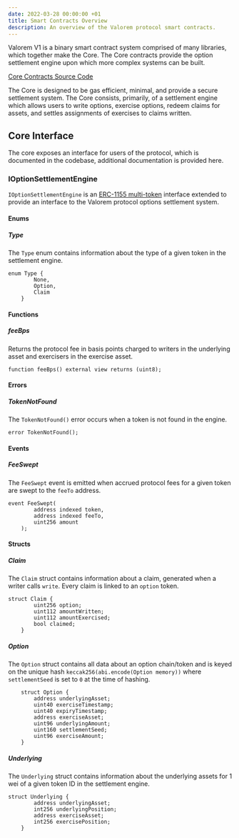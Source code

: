 ```yaml
---
date: 2022-03-28 00:00:00 +01
title: Smart Contracts Overview
description: An overview of the Valorem protocol smart contracts.
---
```


Valorem V1 is a binary smart contract system comprised of many libraries, 
which together make the Core. The Core contracts provide the option settlement 
engine upon which more complex systems can be built.

[Core Contracts Source Code](https://github.com/Alcibiades-Capital/valorem-options-contracts)

The Core is designed to be gas efficient, minimal, and provide a secure settlement 
system. The Core consists, primarily, of a settlement engine which allows users 
to write options, exercise options, redeem claims for assets, and settles assignments
of exercises to claims written.

## Core Interface

The core exposes an interface for users of the protocol, which is documented in the 
codebase, additional documentation is provided here.

### IOptionSettlementEngine

`IOptionSettlementEngine` is an 
[ERC-1155 multi-token](https://eips.ethereum.org/EIPS/eip-1155) 
interface extended to provide an interface to the Valorem protocol options 
settlement system.

#### Enums

##### Type

The `Type` enum contains information about the type of a given token in the 
settlement engine.

```solidity
enum Type {
        None,
        Option,
        Claim
    }
```

#### Functions

##### feeBps

Returns the protocol fee in basis points charged to writers in the underlying 
asset and exercisers in the exercise asset.

```solidity
function feeBps() external view returns (uint8);
```

#### Errors

##### TokenNotFound

The `TokenNotFound()` error occurs when a token is not found in the engine.

```solidity
error TokenNotFound();
```

#### Events

##### FeeSwept

The `FeeSwept` event is emitted when accrued protocol fees for a given token are 
swept to the `feeTo` address.

```solidity
event FeeSwept(
        address indexed token,
        address indexed feeTo,
        uint256 amount
    );
```

#### Structs

##### Claim

The `Claim` struct contains information about a claim, generated when a writer calls
`write`. Every claim is linked to an `option` token.

```solidity
struct Claim {
        uint256 option;
        uint112 amountWritten;
        uint112 amountExercised;
        bool claimed;
    }
```

##### Option

The `Option` struct contains all data about an option chain/token and is keyed on the 
unique hash `keccak256(abi.encode(Option memory))` where `settlementSeed` is set to 
`0` at the time of hashing.

```solidity
    struct Option {
        address underlyingAsset;
        uint40 exerciseTimestamp;
        uint40 expiryTimestamp;
        address exerciseAsset;
        uint96 underlyingAmount;
        uint160 settlementSeed;
        uint96 exerciseAmount;
    }
```

##### Underlying

The `Underlying` struct contains information about the underlying assets for 1 
wei of a given token ID in the settlement engine.

```solidity
struct Underlying {
        address underlyingAsset;
        int256 underlyingPosition;
        address exerciseAsset;
        int256 exercisePosition;
    }
```




